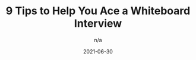 ---
author: n/a
date: 2021-06-30
publisher: codecademy
tags:
  - career
  - interviewing
target_url: https://www.codecademy.com/resources/blog/whiteboard-interview-tips/
title: 9 Tips to Help You Ace a Whiteboard Interview
---